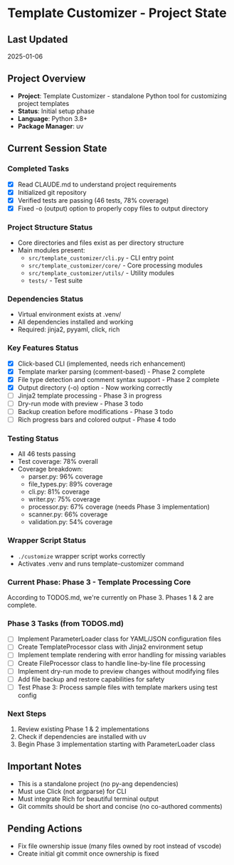 # Template Customizer - Project State

## Last Updated
2025-01-06

## Project Overview
- **Project**: Template Customizer - standalone Python tool for customizing project templates
- **Status**: Initial setup phase
- **Language**: Python 3.8+
- **Package Manager**: uv

## Current Session State

### Completed Tasks
- [x] Read CLAUDE.md to understand project requirements
- [x] Initialized git repository
- [x] Verified tests are passing (46 tests, 78% coverage)
- [x] Fixed -o (output) option to properly copy files to output directory

### Project Structure Status
- Core directories and files exist as per directory structure
- Main modules present:
  - `src/template_customizer/cli.py` - CLI entry point
  - `src/template_customizer/core/` - Core processing modules
  - `src/template_customizer/utils/` - Utility modules
  - `tests/` - Test suite

### Dependencies Status
- Virtual environment exists at .venv/
- All dependencies installed and working
- Required: jinja2, pyyaml, click, rich

### Key Features Status
- [x] Click-based CLI (implemented, needs rich enhancement)
- [x] Template marker parsing (comment-based) - Phase 2 complete
- [x] File type detection and comment syntax support - Phase 2 complete
- [x] Output directory (-o) option - Now working correctly
- [ ] Jinja2 template processing - Phase 3 in progress
- [ ] Dry-run mode with preview - Phase 3 todo
- [ ] Backup creation before modifications - Phase 3 todo
- [ ] Rich progress bars and colored output - Phase 4 todo

### Testing Status
- All 46 tests passing
- Test coverage: 78% overall
- Coverage breakdown:
  - parser.py: 96% coverage
  - file_types.py: 89% coverage
  - cli.py: 81% coverage
  - writer.py: 75% coverage
  - processor.py: 67% coverage (needs Phase 3 implementation)
  - scanner.py: 66% coverage
  - validation.py: 54% coverage

### Wrapper Script Status
- `./customize` wrapper script works correctly
- Activates .venv and runs template-customizer command

### Current Phase: Phase 3 - Template Processing Core
According to TODOS.md, we're currently on Phase 3. Phases 1 & 2 are complete.

### Phase 3 Tasks (from TODOS.md)
- [ ] Implement ParameterLoader class for YAML/JSON configuration files
- [ ] Create TemplateProcessor class with Jinja2 environment setup
- [ ] Implement template rendering with error handling for missing variables
- [ ] Create FileProcessor class to handle line-by-line file processing
- [ ] Implement dry-run mode to preview changes without modifying files
- [ ] Add file backup and restore capabilities for safety
- [ ] Test Phase 3: Process sample files with template markers using test config

### Next Steps
1. Review existing Phase 1 & 2 implementations
2. Check if dependencies are installed with uv
3. Begin Phase 3 implementation starting with ParameterLoader class

## Important Notes
- This is a standalone project (no py-ang dependencies)
- Must use Click (not argparse) for CLI
- Must integrate Rich for beautiful terminal output
- Git commits should be short and concise (no co-authored comments)

## Pending Actions
- Fix file ownership issue (many files owned by root instead of vscode)
- Create initial git commit once ownership is fixed